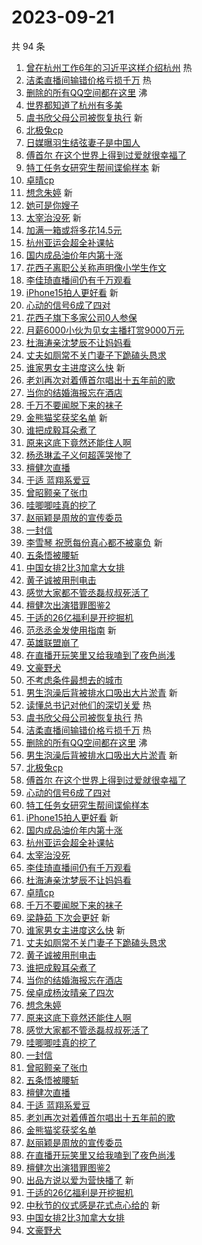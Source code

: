 # 2023-09-21

共 94 条

<!-- BEGIN -->
<!-- 最后更新时间 Thu Sep 21 2023 01:11:25 GMT+0800 (China Standard Time) -->

1. [曾在杭州工作6年的习近平这样介绍杭州](https://s.weibo.com//weibo?q=%23%E6%9B%BE%E5%9C%A8%E6%9D%AD%E5%B7%9E%E5%B7%A5%E4%BD%9C6%E5%B9%B4%E7%9A%84%E4%B9%A0%E8%BF%91%E5%B9%B3%E8%BF%99%E6%A0%B7%E4%BB%8B%E7%BB%8D%E6%9D%AD%E5%B7%9E%23&Refer=new_time)
   热
1. [洁柔直播间输错价格亏损千万](https://s.weibo.com//weibo?q=%23%E6%B4%81%E6%9F%94%E7%9B%B4%E6%92%AD%E9%97%B4%E8%BE%93%E9%94%99%E4%BB%B7%E6%A0%BC%E4%BA%8F%E6%8D%9F%E5%8D%83%E4%B8%87%23&t=31&band_rank=1&Refer=top)
   热
1. [删除的所有QQ空间都在这里](https://s.weibo.com//weibo?q=%23%E5%88%A0%E9%99%A4%E7%9A%84%E6%89%80%E6%9C%89QQ%E7%A9%BA%E9%97%B4%E9%83%BD%E5%9C%A8%E8%BF%99%E9%87%8C%23&t=31&band_rank=2&Refer=top)
   沸
1. [世界都知道了杭州有多美](https://s.weibo.com//weibo?q=%23%E4%B8%96%E7%95%8C%E9%83%BD%E7%9F%A5%E9%81%93%E4%BA%86%E6%9D%AD%E5%B7%9E%E6%9C%89%E5%A4%9A%E7%BE%8E%23&t=31&band_rank=3&Refer=top)
1. [虞书欣父母公司被恢复执行](https://s.weibo.com//weibo?q=%23%E8%99%9E%E4%B9%A6%E6%AC%A3%E7%88%B6%E6%AF%8D%E5%85%AC%E5%8F%B8%E8%A2%AB%E6%81%A2%E5%A4%8D%E6%89%A7%E8%A1%8C%23&t=31&band_rank=4&Refer=top)
   新
1. [北极兔cp](https://s.weibo.com//weibo?q=%E5%8C%97%E6%9E%81%E5%85%94cp&t=31&band_rank=5&Refer=top)
1. [日媒曝羽生结弦妻子是中国人](https://s.weibo.com//weibo?q=%23%E6%97%A5%E5%AA%92%E6%9B%9D%E7%BE%BD%E7%94%9F%E7%BB%93%E5%BC%A6%E5%A6%BB%E5%AD%90%E6%98%AF%E4%B8%AD%E5%9B%BD%E4%BA%BA%23&t=31&band_rank=6&Refer=top)
1. [傅首尔 在这个世界上得到过爱就很幸福了](https://s.weibo.com//weibo?q=%E5%82%85%E9%A6%96%E5%B0%94%20%E5%9C%A8%E8%BF%99%E4%B8%AA%E4%B8%96%E7%95%8C%E4%B8%8A%E5%BE%97%E5%88%B0%E8%BF%87%E7%88%B1%E5%B0%B1%E5%BE%88%E5%B9%B8%E7%A6%8F%E4%BA%86&t=31&band_rank=7&Refer=top)
1. [特工任务女研究生帮间谍偷样本](https://s.weibo.com//weibo?q=%23%E7%89%B9%E5%B7%A5%E4%BB%BB%E5%8A%A1%E5%A5%B3%E7%A0%94%E7%A9%B6%E7%94%9F%E5%B8%AE%E9%97%B4%E8%B0%8D%E5%81%B7%E6%A0%B7%E6%9C%AC%23&t=31&band_rank=8&Refer=top)
   新
1. [卓晴cp](https://s.weibo.com//weibo?q=%E5%8D%93%E6%99%B4cp&t=31&band_rank=9&Refer=top)
1. [想念朱婷](https://s.weibo.com//weibo?q=%E6%83%B3%E5%BF%B5%E6%9C%B1%E5%A9%B7&t=31&band_rank=10&Refer=top)
   新
1. [她可是你嫂子](https://s.weibo.com//weibo?q=%23%E5%A5%B9%E5%8F%AF%E6%98%AF%E4%BD%A0%E5%AB%82%E5%AD%90%23&t=31&band_rank=11&Refer=top)
1. [太宰治没死](https://s.weibo.com//weibo?q=%23%E5%A4%AA%E5%AE%B0%E6%B2%BB%E6%B2%A1%E6%AD%BB%23&t=31&band_rank=12&Refer=top)
   新
1. [加满一箱或将多花14.5元](https://s.weibo.com//weibo?q=%23%E5%8A%A0%E6%BB%A1%E4%B8%80%E7%AE%B1%E6%88%96%E5%B0%86%E5%A4%9A%E8%8A%B114.5%E5%85%83%23&t=31&band_rank=13&Refer=top)
1. [杭州亚运会超全补课帖](https://s.weibo.com//weibo?q=%23%E6%9D%AD%E5%B7%9E%E4%BA%9A%E8%BF%90%E4%BC%9A%E8%B6%85%E5%85%A8%E8%A1%A5%E8%AF%BE%E5%B8%96%23&t=31&band_rank=14&Refer=top)
1. [国内成品油价年内第十涨](https://s.weibo.com//weibo?q=%23%E5%9B%BD%E5%86%85%E6%88%90%E5%93%81%E6%B2%B9%E4%BB%B7%E5%B9%B4%E5%86%85%E7%AC%AC%E5%8D%81%E6%B6%A8%23&t=31&band_rank=15&Refer=top)
1. [花西子离职公关称声明像小学生作文](https://s.weibo.com//weibo?q=%23%E8%8A%B1%E8%A5%BF%E5%AD%90%E7%A6%BB%E8%81%8C%E5%85%AC%E5%85%B3%E7%A7%B0%E5%A3%B0%E6%98%8E%E5%83%8F%E5%B0%8F%E5%AD%A6%E7%94%9F%E4%BD%9C%E6%96%87%23&t=31&band_rank=16&Refer=top)
1. [李佳琦直播间仍有千万观看](https://s.weibo.com//weibo?q=%23%E6%9D%8E%E4%BD%B3%E7%90%A6%E7%9B%B4%E6%92%AD%E9%97%B4%E4%BB%8D%E6%9C%89%E5%8D%83%E4%B8%87%E8%A7%82%E7%9C%8B%23&t=31&band_rank=17&Refer=top)
1. [iPhone15拍人更好看](https://s.weibo.com//weibo?q=iPhone15%E6%8B%8D%E4%BA%BA%E6%9B%B4%E5%A5%BD%E7%9C%8B&t=31&band_rank=18&Refer=top)
   新
1. [心动的信号6成了四对](https://s.weibo.com//weibo?q=%23%E5%BF%83%E5%8A%A8%E7%9A%84%E4%BF%A1%E5%8F%B76%E6%88%90%E4%BA%86%E5%9B%9B%E5%AF%B9%23&t=31&band_rank=19&Refer=top)
1. [花西子旗下多家公司0人参保](https://s.weibo.com//weibo?q=%23%E8%8A%B1%E8%A5%BF%E5%AD%90%E6%97%97%E4%B8%8B%E5%A4%9A%E5%AE%B6%E5%85%AC%E5%8F%B80%E4%BA%BA%E5%8F%82%E4%BF%9D%23&t=31&band_rank=20&Refer=top)
1. [月薪6000小伙为见女主播打赏9000万元](https://s.weibo.com//weibo?q=%23%E6%9C%88%E8%96%AA6000%E5%B0%8F%E4%BC%99%E4%B8%BA%E8%A7%81%E5%A5%B3%E4%B8%BB%E6%92%AD%E6%89%93%E8%B5%8F9000%E4%B8%87%E5%85%83%23&t=31&band_rank=21&Refer=top)
1. [杜海涛亲沈梦辰不让妈妈看](https://s.weibo.com//weibo?q=%23%E6%9D%9C%E6%B5%B7%E6%B6%9B%E4%BA%B2%E6%B2%88%E6%A2%A6%E8%BE%B0%E4%B8%8D%E8%AE%A9%E5%A6%88%E5%A6%88%E7%9C%8B%23&t=31&band_rank=22&Refer=top)
1. [丈夫如厕常不关门妻子下跪磕头恳求](https://s.weibo.com//weibo?q=%23%E4%B8%88%E5%A4%AB%E5%A6%82%E5%8E%95%E5%B8%B8%E4%B8%8D%E5%85%B3%E9%97%A8%E5%A6%BB%E5%AD%90%E4%B8%8B%E8%B7%AA%E7%A3%95%E5%A4%B4%E6%81%B3%E6%B1%82%23&t=31&band_rank=23&Refer=top)
1. [谁家男女主进度这么快](https://s.weibo.com//weibo?q=%23%E8%B0%81%E5%AE%B6%E7%94%B7%E5%A5%B3%E4%B8%BB%E8%BF%9B%E5%BA%A6%E8%BF%99%E4%B9%88%E5%BF%AB%23&t=31&band_rank=24&Refer=top)
   新
1. [老刘再次对着傅首尔唱出十五年前的歌](https://s.weibo.com//weibo?q=%E8%80%81%E5%88%98%E5%86%8D%E6%AC%A1%E5%AF%B9%E7%9D%80%E5%82%85%E9%A6%96%E5%B0%94%E5%94%B1%E5%87%BA%E5%8D%81%E4%BA%94%E5%B9%B4%E5%89%8D%E7%9A%84%E6%AD%8C&t=31&band_rank=25&Refer=top)
1. [当你的结婚海报忘在酒店](https://s.weibo.com//weibo?q=%23%E5%BD%93%E4%BD%A0%E7%9A%84%E7%BB%93%E5%A9%9A%E6%B5%B7%E6%8A%A5%E5%BF%98%E5%9C%A8%E9%85%92%E5%BA%97%23&t=31&band_rank=26&Refer=top)
1. [千万不要闻脱下来的袜子](https://s.weibo.com//weibo?q=%23%E5%8D%83%E4%B8%87%E4%B8%8D%E8%A6%81%E9%97%BB%E8%84%B1%E4%B8%8B%E6%9D%A5%E7%9A%84%E8%A2%9C%E5%AD%90%23&t=31&band_rank=27&Refer=top)
1. [金熊猫奖获奖名单](https://s.weibo.com//weibo?q=%23%E9%87%91%E7%86%8A%E7%8C%AB%E5%A5%96%E8%8E%B7%E5%A5%96%E5%90%8D%E5%8D%95%23&t=31&band_rank=28&Refer=top)
   新
1. [谁把成毅耳朵煮了](https://s.weibo.com//weibo?q=%23%E8%B0%81%E6%8A%8A%E6%88%90%E6%AF%85%E8%80%B3%E6%9C%B5%E7%85%AE%E4%BA%86%23&t=31&band_rank=29&Refer=top)
1. [原来这底下竟然还能住人啊](https://s.weibo.com//weibo?q=%E5%8E%9F%E6%9D%A5%E8%BF%99%E5%BA%95%E4%B8%8B%E7%AB%9F%E7%84%B6%E8%BF%98%E8%83%BD%E4%BD%8F%E4%BA%BA%E5%95%8A&t=31&band_rank=30&Refer=top)
1. [杨丞琳孟子义何超莲哭惨了](https://s.weibo.com//weibo?q=%23%E6%9D%A8%E4%B8%9E%E7%90%B3%E5%AD%9F%E5%AD%90%E4%B9%89%E4%BD%95%E8%B6%85%E8%8E%B2%E5%93%AD%E6%83%A8%E4%BA%86%23&t=31&band_rank=31&Refer=top)
1. [檀健次直播](https://s.weibo.com//weibo?q=%E6%AA%80%E5%81%A5%E6%AC%A1%E7%9B%B4%E6%92%AD&t=31&band_rank=32&Refer=top)
1. [于适 蓝翔系爱豆](https://s.weibo.com//weibo?q=%E4%BA%8E%E9%80%82%20%E8%93%9D%E7%BF%94%E7%B3%BB%E7%88%B1%E8%B1%86&t=31&band_rank=33&Refer=top)
1. [曾昭颢亲了张巾](https://s.weibo.com//weibo?q=%23%E6%9B%BE%E6%98%AD%E9%A2%A2%E4%BA%B2%E4%BA%86%E5%BC%A0%E5%B7%BE%23&t=31&band_rank=34&Refer=top)
1. [哇唧唧哇真的挖了](https://s.weibo.com//weibo?q=%23%E5%93%87%E5%94%A7%E5%94%A7%E5%93%87%E7%9C%9F%E7%9A%84%E6%8C%96%E4%BA%86%23&t=31&band_rank=35&Refer=top)
1. [赵丽颖是周放的宣传委员](https://s.weibo.com//weibo?q=%23%E8%B5%B5%E4%B8%BD%E9%A2%96%E6%98%AF%E5%91%A8%E6%94%BE%E7%9A%84%E5%AE%A3%E4%BC%A0%E5%A7%94%E5%91%98%23&t=31&band_rank=36&Refer=top)
1. [一封信](https://s.weibo.com//weibo?q=%E4%B8%80%E5%B0%81%E4%BF%A1&t=31&band_rank=37&Refer=top)
1. [李雪琴 祝愿每份真心都不被辜负](https://s.weibo.com//weibo?q=%E6%9D%8E%E9%9B%AA%E7%90%B4%20%E7%A5%9D%E6%84%BF%E6%AF%8F%E4%BB%BD%E7%9C%9F%E5%BF%83%E9%83%BD%E4%B8%8D%E8%A2%AB%E8%BE%9C%E8%B4%9F&t=31&band_rank=38&Refer=top)
   新
1. [五条悟被腰斩](https://s.weibo.com//weibo?q=%E4%BA%94%E6%9D%A1%E6%82%9F%E8%A2%AB%E8%85%B0%E6%96%A9&t=31&band_rank=39&Refer=top)
1. [中国女排2比3加拿大女排](https://s.weibo.com//weibo?q=%23%E4%B8%AD%E5%9B%BD%E5%A5%B3%E6%8E%922%E6%AF%943%E5%8A%A0%E6%8B%BF%E5%A4%A7%E5%A5%B3%E6%8E%92%23&t=31&band_rank=40&Refer=top)
1. [黄子诚被用刑电击](https://s.weibo.com//weibo?q=%23%E9%BB%84%E5%AD%90%E8%AF%9A%E8%A2%AB%E7%94%A8%E5%88%91%E7%94%B5%E5%87%BB%23&t=31&band_rank=41&Refer=top)
1. [感觉大家都不管丞磊叔叔死活了](https://s.weibo.com//weibo?q=%E6%84%9F%E8%A7%89%E5%A4%A7%E5%AE%B6%E9%83%BD%E4%B8%8D%E7%AE%A1%E4%B8%9E%E7%A3%8A%E5%8F%94%E5%8F%94%E6%AD%BB%E6%B4%BB%E4%BA%86&t=31&band_rank=42&Refer=top)
1. [檀健次出演猎罪图鉴2](https://s.weibo.com//weibo?q=%23%E6%AA%80%E5%81%A5%E6%AC%A1%E5%87%BA%E6%BC%94%E7%8C%8E%E7%BD%AA%E5%9B%BE%E9%89%B42%23&t=31&band_rank=43&Refer=top)
1. [于适的26亿福利是开挖掘机](https://s.weibo.com//weibo?q=%23%E4%BA%8E%E9%80%82%E7%9A%8426%E4%BA%BF%E7%A6%8F%E5%88%A9%E6%98%AF%E5%BC%80%E6%8C%96%E6%8E%98%E6%9C%BA%23&t=31&band_rank=44&Refer=top)
1. [范丞丞金发使用指南](https://s.weibo.com//weibo?q=%23%E8%8C%83%E4%B8%9E%E4%B8%9E%E9%87%91%E5%8F%91%E4%BD%BF%E7%94%A8%E6%8C%87%E5%8D%97%23&t=31&band_rank=45&Refer=top)
   新
1. [英雄联盟崩了](https://s.weibo.com//weibo?q=%E8%8B%B1%E9%9B%84%E8%81%94%E7%9B%9F%E5%B4%A9%E4%BA%86&t=31&band_rank=46&Refer=top)
1. [在直播开玩笑里又给我嗑到了夜色尚浅](https://s.weibo.com//weibo?q=%E5%9C%A8%E7%9B%B4%E6%92%AD%E5%BC%80%E7%8E%A9%E7%AC%91%E9%87%8C%E5%8F%88%E7%BB%99%E6%88%91%E5%97%91%E5%88%B0%E4%BA%86%E5%A4%9C%E8%89%B2%E5%B0%9A%E6%B5%85&t=31&band_rank=47&Refer=top)
1. [文豪野犬](https://s.weibo.com//weibo?q=%E6%96%87%E8%B1%AA%E9%87%8E%E7%8A%AC&t=31&band_rank=48&Refer=top)
1. [不考虑条件最想去的城市](https://s.weibo.com//weibo?q=%23%E4%B8%8D%E8%80%83%E8%99%91%E6%9D%A1%E4%BB%B6%E6%9C%80%E6%83%B3%E5%8E%BB%E7%9A%84%E5%9F%8E%E5%B8%82%23&t=31&band_rank=49&Refer=top)
1. [男生泡澡后背被排水口吸出大片淤青](https://s.weibo.com//weibo?q=%23%E7%94%B7%E7%94%9F%E6%B3%A1%E6%BE%A1%E5%90%8E%E8%83%8C%E8%A2%AB%E6%8E%92%E6%B0%B4%E5%8F%A3%E5%90%B8%E5%87%BA%E5%A4%A7%E7%89%87%E6%B7%A4%E9%9D%92%23&t=31&band_rank=50&Refer=top)
   新
1. [读懂总书记对他们的深切关爱](https://s.weibo.com//weibo?q=%23%E8%AF%BB%E6%87%82%E6%80%BB%E4%B9%A6%E8%AE%B0%E5%AF%B9%E4%BB%96%E4%BB%AC%E7%9A%84%E6%B7%B1%E5%88%87%E5%85%B3%E7%88%B1%23&Refer=new_time)
   热
1. [虞书欣父母公司被恢复执行](https://s.weibo.com//weibo?q=%23%E8%99%9E%E4%B9%A6%E6%AC%A3%E7%88%B6%E6%AF%8D%E5%85%AC%E5%8F%B8%E8%A2%AB%E6%81%A2%E5%A4%8D%E6%89%A7%E8%A1%8C%23&t=31&band_rank=1&Refer=top)
   热
1. [洁柔直播间输错价格亏损千万](https://s.weibo.com//weibo?q=%23%E6%B4%81%E6%9F%94%E7%9B%B4%E6%92%AD%E9%97%B4%E8%BE%93%E9%94%99%E4%BB%B7%E6%A0%BC%E4%BA%8F%E6%8D%9F%E5%8D%83%E4%B8%87%23&t=31&band_rank=2&Refer=top)
   热
1. [删除的所有QQ空间都在这里](https://s.weibo.com//weibo?q=%23%E5%88%A0%E9%99%A4%E7%9A%84%E6%89%80%E6%9C%89QQ%E7%A9%BA%E9%97%B4%E9%83%BD%E5%9C%A8%E8%BF%99%E9%87%8C%23&t=31&band_rank=4&Refer=top)
   沸
1. [男生泡澡后背被排水口吸出大片淤青](https://s.weibo.com//weibo?q=%23%E7%94%B7%E7%94%9F%E6%B3%A1%E6%BE%A1%E5%90%8E%E8%83%8C%E8%A2%AB%E6%8E%92%E6%B0%B4%E5%8F%A3%E5%90%B8%E5%87%BA%E5%A4%A7%E7%89%87%E6%B7%A4%E9%9D%92%23&t=31&band_rank=5&Refer=top)
   新
1. [北极兔cp](https://s.weibo.com//weibo?q=%E5%8C%97%E6%9E%81%E5%85%94cp&t=31&band_rank=7&Refer=top)
1. [傅首尔 在这个世界上得到过爱就很幸福了](https://s.weibo.com//weibo?q=%E5%82%85%E9%A6%96%E5%B0%94%20%E5%9C%A8%E8%BF%99%E4%B8%AA%E4%B8%96%E7%95%8C%E4%B8%8A%E5%BE%97%E5%88%B0%E8%BF%87%E7%88%B1%E5%B0%B1%E5%BE%88%E5%B9%B8%E7%A6%8F%E4%BA%86&t=31&band_rank=8&Refer=top)
1. [心动的信号6成了四对](https://s.weibo.com//weibo?q=%23%E5%BF%83%E5%8A%A8%E7%9A%84%E4%BF%A1%E5%8F%B76%E6%88%90%E4%BA%86%E5%9B%9B%E5%AF%B9%23&t=31&band_rank=9&Refer=top)
1. [特工任务女研究生帮间谍偷样本](https://s.weibo.com//weibo?q=%23%E7%89%B9%E5%B7%A5%E4%BB%BB%E5%8A%A1%E5%A5%B3%E7%A0%94%E7%A9%B6%E7%94%9F%E5%B8%AE%E9%97%B4%E8%B0%8D%E5%81%B7%E6%A0%B7%E6%9C%AC%23&t=31&band_rank=10&Refer=top)
1. [iPhone15拍人更好看](https://s.weibo.com//weibo?q=iPhone15%E6%8B%8D%E4%BA%BA%E6%9B%B4%E5%A5%BD%E7%9C%8B&t=31&band_rank=12&Refer=top)
   新
1. [国内成品油价年内第十涨](https://s.weibo.com//weibo?q=%23%E5%9B%BD%E5%86%85%E6%88%90%E5%93%81%E6%B2%B9%E4%BB%B7%E5%B9%B4%E5%86%85%E7%AC%AC%E5%8D%81%E6%B6%A8%23&t=31&band_rank=14&Refer=top)
1. [杭州亚运会超全补课帖](https://s.weibo.com//weibo?q=%23%E6%9D%AD%E5%B7%9E%E4%BA%9A%E8%BF%90%E4%BC%9A%E8%B6%85%E5%85%A8%E8%A1%A5%E8%AF%BE%E5%B8%96%23&t=31&band_rank=15&Refer=top)
1. [太宰治没死](https://s.weibo.com//weibo?q=%23%E5%A4%AA%E5%AE%B0%E6%B2%BB%E6%B2%A1%E6%AD%BB%23&t=31&band_rank=17&Refer=top)
1. [李佳琦直播间仍有千万观看](https://s.weibo.com//weibo?q=%23%E6%9D%8E%E4%BD%B3%E7%90%A6%E7%9B%B4%E6%92%AD%E9%97%B4%E4%BB%8D%E6%9C%89%E5%8D%83%E4%B8%87%E8%A7%82%E7%9C%8B%23&t=31&band_rank=18&Refer=top)
1. [杜海涛亲沈梦辰不让妈妈看](https://s.weibo.com//weibo?q=%23%E6%9D%9C%E6%B5%B7%E6%B6%9B%E4%BA%B2%E6%B2%88%E6%A2%A6%E8%BE%B0%E4%B8%8D%E8%AE%A9%E5%A6%88%E5%A6%88%E7%9C%8B%23&t=31&band_rank=19&Refer=top)
1. [卓晴cp](https://s.weibo.com//weibo?q=%E5%8D%93%E6%99%B4cp&t=31&band_rank=22&Refer=top)
1. [千万不要闻脱下来的袜子](https://s.weibo.com//weibo?q=%23%E5%8D%83%E4%B8%87%E4%B8%8D%E8%A6%81%E9%97%BB%E8%84%B1%E4%B8%8B%E6%9D%A5%E7%9A%84%E8%A2%9C%E5%AD%90%23&t=31&band_rank=23&Refer=top)
1. [梁静茹 下次会更好](https://s.weibo.com//weibo?q=%E6%A2%81%E9%9D%99%E8%8C%B9%20%E4%B8%8B%E6%AC%A1%E4%BC%9A%E6%9B%B4%E5%A5%BD&t=31&band_rank=24&Refer=top)
   新
1. [谁家男女主进度这么快](https://s.weibo.com//weibo?q=%23%E8%B0%81%E5%AE%B6%E7%94%B7%E5%A5%B3%E4%B8%BB%E8%BF%9B%E5%BA%A6%E8%BF%99%E4%B9%88%E5%BF%AB%23&t=31&band_rank=25&Refer=top)
   新
1. [丈夫如厕常不关门妻子下跪磕头恳求](https://s.weibo.com//weibo?q=%23%E4%B8%88%E5%A4%AB%E5%A6%82%E5%8E%95%E5%B8%B8%E4%B8%8D%E5%85%B3%E9%97%A8%E5%A6%BB%E5%AD%90%E4%B8%8B%E8%B7%AA%E7%A3%95%E5%A4%B4%E6%81%B3%E6%B1%82%23&t=31&band_rank=26&Refer=top)
1. [黄子诚被用刑电击](https://s.weibo.com//weibo?q=%23%E9%BB%84%E5%AD%90%E8%AF%9A%E8%A2%AB%E7%94%A8%E5%88%91%E7%94%B5%E5%87%BB%23&t=31&band_rank=27&Refer=top)
1. [谁把成毅耳朵煮了](https://s.weibo.com//weibo?q=%23%E8%B0%81%E6%8A%8A%E6%88%90%E6%AF%85%E8%80%B3%E6%9C%B5%E7%85%AE%E4%BA%86%23&t=31&band_rank=28&Refer=top)
1. [当你的结婚海报忘在酒店](https://s.weibo.com//weibo?q=%23%E5%BD%93%E4%BD%A0%E7%9A%84%E7%BB%93%E5%A9%9A%E6%B5%B7%E6%8A%A5%E5%BF%98%E5%9C%A8%E9%85%92%E5%BA%97%23&t=31&band_rank=29&Refer=top)
1. [侯卓成杨汝晴亲了四次](https://s.weibo.com//weibo?q=%23%E4%BE%AF%E5%8D%93%E6%88%90%E6%9D%A8%E6%B1%9D%E6%99%B4%E4%BA%B2%E4%BA%86%E5%9B%9B%E6%AC%A1%23&t=31&band_rank=30&Refer=top)
1. [想念朱婷](https://s.weibo.com//weibo?q=%E6%83%B3%E5%BF%B5%E6%9C%B1%E5%A9%B7&t=31&band_rank=31&Refer=top)
1. [原来这底下竟然还能住人啊](https://s.weibo.com//weibo?q=%E5%8E%9F%E6%9D%A5%E8%BF%99%E5%BA%95%E4%B8%8B%E7%AB%9F%E7%84%B6%E8%BF%98%E8%83%BD%E4%BD%8F%E4%BA%BA%E5%95%8A&t=31&band_rank=32&Refer=top)
1. [感觉大家都不管丞磊叔叔死活了](https://s.weibo.com//weibo?q=%E6%84%9F%E8%A7%89%E5%A4%A7%E5%AE%B6%E9%83%BD%E4%B8%8D%E7%AE%A1%E4%B8%9E%E7%A3%8A%E5%8F%94%E5%8F%94%E6%AD%BB%E6%B4%BB%E4%BA%86&t=31&band_rank=33&Refer=top)
1. [哇唧唧哇真的挖了](https://s.weibo.com//weibo?q=%23%E5%93%87%E5%94%A7%E5%94%A7%E5%93%87%E7%9C%9F%E7%9A%84%E6%8C%96%E4%BA%86%23&t=31&band_rank=34&Refer=top)
1. [一封信](https://s.weibo.com//weibo?q=%E4%B8%80%E5%B0%81%E4%BF%A1&t=31&band_rank=35&Refer=top)
1. [曾昭颢亲了张巾](https://s.weibo.com//weibo?q=%23%E6%9B%BE%E6%98%AD%E9%A2%A2%E4%BA%B2%E4%BA%86%E5%BC%A0%E5%B7%BE%23&t=31&band_rank=36&Refer=top)
1. [五条悟被腰斩](https://s.weibo.com//weibo?q=%E4%BA%94%E6%9D%A1%E6%82%9F%E8%A2%AB%E8%85%B0%E6%96%A9&t=31&band_rank=37&Refer=top)
1. [檀健次直播](https://s.weibo.com//weibo?q=%E6%AA%80%E5%81%A5%E6%AC%A1%E7%9B%B4%E6%92%AD&t=31&band_rank=38&Refer=top)
1. [于适 蓝翔系爱豆](https://s.weibo.com//weibo?q=%E4%BA%8E%E9%80%82%20%E8%93%9D%E7%BF%94%E7%B3%BB%E7%88%B1%E8%B1%86&t=31&band_rank=39&Refer=top)
1. [老刘再次对着傅首尔唱出十五年前的歌](https://s.weibo.com//weibo?q=%E8%80%81%E5%88%98%E5%86%8D%E6%AC%A1%E5%AF%B9%E7%9D%80%E5%82%85%E9%A6%96%E5%B0%94%E5%94%B1%E5%87%BA%E5%8D%81%E4%BA%94%E5%B9%B4%E5%89%8D%E7%9A%84%E6%AD%8C&t=31&band_rank=40&Refer=top)
1. [金熊猫奖获奖名单](https://s.weibo.com//weibo?q=%23%E9%87%91%E7%86%8A%E7%8C%AB%E5%A5%96%E8%8E%B7%E5%A5%96%E5%90%8D%E5%8D%95%23&t=31&band_rank=41&Refer=top)
1. [赵丽颖是周放的宣传委员](https://s.weibo.com//weibo?q=%23%E8%B5%B5%E4%B8%BD%E9%A2%96%E6%98%AF%E5%91%A8%E6%94%BE%E7%9A%84%E5%AE%A3%E4%BC%A0%E5%A7%94%E5%91%98%23&t=31&band_rank=42&Refer=top)
1. [在直播开玩笑里又给我嗑到了夜色尚浅](https://s.weibo.com//weibo?q=%E5%9C%A8%E7%9B%B4%E6%92%AD%E5%BC%80%E7%8E%A9%E7%AC%91%E9%87%8C%E5%8F%88%E7%BB%99%E6%88%91%E5%97%91%E5%88%B0%E4%BA%86%E5%A4%9C%E8%89%B2%E5%B0%9A%E6%B5%85&t=31&band_rank=43&Refer=top)
1. [檀健次出演猎罪图鉴2](https://s.weibo.com//weibo?q=%23%E6%AA%80%E5%81%A5%E6%AC%A1%E5%87%BA%E6%BC%94%E7%8C%8E%E7%BD%AA%E5%9B%BE%E9%89%B42%23&t=31&band_rank=44&Refer=top)
1. [出品方说以爱为营快播了](https://s.weibo.com//weibo?q=%23%E5%87%BA%E5%93%81%E6%96%B9%E8%AF%B4%E4%BB%A5%E7%88%B1%E4%B8%BA%E8%90%A5%E5%BF%AB%E6%92%AD%E4%BA%86%23&t=31&band_rank=45&Refer=top)
   新
1. [于适的26亿福利是开挖掘机](https://s.weibo.com//weibo?q=%23%E4%BA%8E%E9%80%82%E7%9A%8426%E4%BA%BF%E7%A6%8F%E5%88%A9%E6%98%AF%E5%BC%80%E6%8C%96%E6%8E%98%E6%9C%BA%23&t=31&band_rank=47&Refer=top)
1. [中秋节的仪式感是花式点心给的](https://s.weibo.com//weibo?q=%23%E4%B8%AD%E7%A7%8B%E8%8A%82%E7%9A%84%E4%BB%AA%E5%BC%8F%E6%84%9F%E6%98%AF%E8%8A%B1%E5%BC%8F%E7%82%B9%E5%BF%83%E7%BB%99%E7%9A%84%23&t=31&band_rank=48&Refer=top)
   新
1. [中国女排2比3加拿大女排](https://s.weibo.com//weibo?q=%23%E4%B8%AD%E5%9B%BD%E5%A5%B3%E6%8E%922%E6%AF%943%E5%8A%A0%E6%8B%BF%E5%A4%A7%E5%A5%B3%E6%8E%92%23&t=31&band_rank=49&Refer=top)
1. [文豪野犬](https://s.weibo.com//weibo?q=%E6%96%87%E8%B1%AA%E9%87%8E%E7%8A%AC&t=31&band_rank=50&Refer=top)

<!-- END -->
